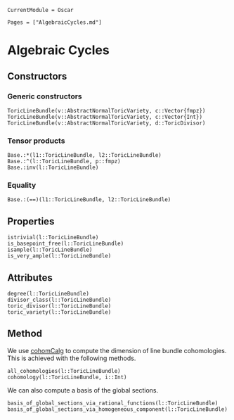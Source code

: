 ```@meta
CurrentModule = Oscar
```

```@contents
Pages = ["AlgebraicCycles.md"]
```


# Algebraic Cycles


## Constructors

### Generic constructors

```@docs
ToricLineBundle(v::AbstractNormalToricVariety, c::Vector{fmpz})
ToricLineBundle(v::AbstractNormalToricVariety, c::Vector{Int})
ToricLineBundle(v::AbstractNormalToricVariety, d::ToricDivisor)
```

### Tensor products

```@docs
Base.:*(l1::ToricLineBundle, l2::ToricLineBundle)
Base.:^(l::ToricLineBundle, p::fmpz)
Base.:inv(l::ToricLineBundle)
```

### Equality

```@docs
Base.:(==)(l1::ToricLineBundle, l2::ToricLineBundle)
```


## Properties

```@docs
istrivial(l::ToricLineBundle)
is_basepoint_free(l::ToricLineBundle)
isample(l::ToricLineBundle)
is_very_ample(l::ToricLineBundle)
```


## Attributes

```@docs
degree(l::ToricLineBundle)
divisor_class(l::ToricLineBundle)
toric_divisor(l::ToricLineBundle)
toric_variety(l::ToricLineBundle)
```

## Method

We use [cohomCalg](https://github.com/BenjaminJurke/cohomCalg)
to compute the dimension of line bundle cohomologies. This is achieved with the following methods.

```@docs
all_cohomologies(l::ToricLineBundle)
cohomology(l::ToricLineBundle, i::Int)
```

We can also compute a basis of the global sections.

```@docs
basis_of_global_sections_via_rational_functions(l::ToricLineBundle)
basis_of_global_sections_via_homogeneous_component(l::ToricLineBundle)
```
